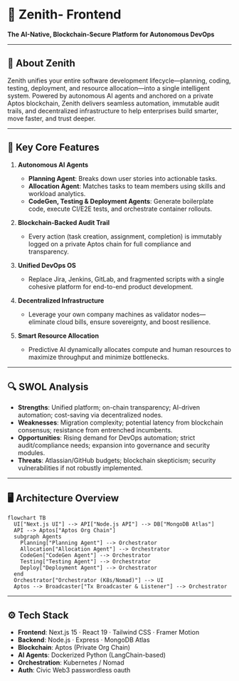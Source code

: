 # 🚀 Zenith- Frontend

**The AI-Native, Blockchain-Secure Platform for Autonomous DevOps**

---

## 📌 About Zenith

Zenith unifies your entire software development lifecycle—planning, coding, testing, deployment, and resource allocation—into a single intelligent system. Powered by autonomous AI agents and anchored on a private Aptos blockchain, Zenith delivers seamless automation, immutable audit trails, and decentralized infrastructure to help enterprises build smarter, move faster, and trust deeper.

---

## 🎯 Key Core Features

1. **Autonomous AI Agents**

   * **Planning Agent**: Breaks down user stories into actionable tasks.
   * **Allocation Agent**: Matches tasks to team members using skills and workload analytics.
   * **CodeGen, Testing & Deployment Agents**: Generate boilerplate code, execute CI/E2E tests, and orchestrate container rollouts.

2. **Blockchain-Backed Audit Trail**

   * Every action (task creation, assignment, completion) is immutably logged on a private Aptos chain for full compliance and transparency.

3. **Unified DevOps OS**

   * Replace Jira, Jenkins, GitLab, and fragmented scripts with a single cohesive platform for end-to-end product development.

4. **Decentralized Infrastructure**

   * Leverage your own company machines as validator nodes—eliminate cloud bills, ensure sovereignty, and boost resilience.

5. **Smart Resource Allocation**

   * Predictive AI dynamically allocates compute and human resources to maximize throughput and minimize bottlenecks.

---

## 🔍 SWOL Analysis

* **Strengths**: Unified platform; on-chain transparency; AI-driven automation; cost-saving via decentralized nodes.
* **Weaknesses**: Migration complexity; potential latency from blockchain consensus; resistance from entrenched incumbents.
* **Opportunities**: Rising demand for DevOps automation; strict audit/compliance needs; expansion into governance and security modules.
* **Threats**: Atlassian/GitHub budgets; blockchain skepticism; security vulnerabilities if not robustly implemented.

---

## 🖥️ Architecture Overview

```mermaid
flowchart TB
  UI["Next.js UI"] --> API["Node.js API"] --> DB["MongoDB Atlas"]
  API --> Aptos["Aptos Org Chain"]
  subgraph Agents
    Planning["Planning Agent"] --> Orchestrator
    Allocation["Allocation Agent"] --> Orchestrator
    CodeGen["CodeGen Agent"] --> Orchestrator
    Testing["Testing Agent"] --> Orchestrator
    Deploy["Deployment Agent"] --> Orchestrator
  end
  Orchestrator["Orchestrator (K8s/Nomad)"] --> UI
  Aptos --> Broadcaster["Tx Broadcaster & Listener"] --> Orchestrator
```

---

## ⚙️ Tech Stack

* **Frontend**: Next.js 15 · React 19 · Tailwind CSS · Framer Motion
* **Backend**: Node.js · Express · MongoDB Atlas
* **Blockchain**: Aptos (Private Org Chain)
* **AI Agents**: Dockerized Python (LangChain-based)
* **Orchestration**: Kubernetes / Nomad
* **Auth**: Civic Web3 passwordless oauth
